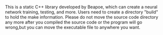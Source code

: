 This is a static C++ library developed by Beapoe, which can create a neural network training, testing, and more.
Users need to create a directory "build" to hold the make information.
Please do not move the source code directory any more after you compiled the source code or the program will go wrong,but you can move the executable file to anywhere you want.